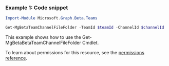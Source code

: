 ### Example 1: Code snippet

```powershellImport-Module Microsoft.Graph.Beta.Teams

Get-MgBetaTeamChannelFileFolder -TeamId $teamId -ChannelId $channelId
```
This example shows how to use the Get-MgBetaBetaTeamChannelFileFolder Cmdlet.
To learn about permissions for this resource, see the [permissions reference](/graph/permissions-reference).

